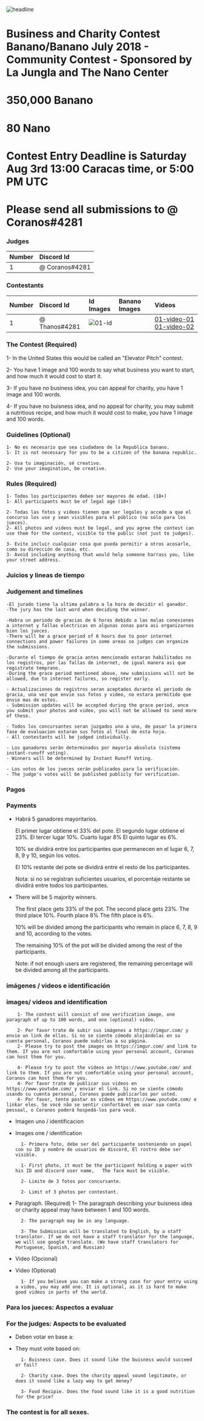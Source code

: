 
![headline](??)
# Business and Charity Contest Banano/Banano July 2018 - Community Contest - Sponsored by La Jungla and The Nano Center

# 350,000 Banano
# 80 Nano
# Contest Entry Deadline is Saturday Aug 3rd 13:00 Caracas time, or 5:00 PM UTC

# Please send all submissions to @ Coranos#4281

### Judges
| Number | Discord Id                         |
|:------ |:---------------------------------- |
| 1      | @ Coranos#4281                      |

### Contestants
| Number | Discord Id                   | Id Images | Banano Images | Videos                                      |
|:------ | :--------------------------- |:--------- |:------------- |:------------------------------------------- |
| 1      | @ Thanos#4281                |![01-id]   |               | [01-video-01] [01-video-02]                 |

[01-id]: https://coranos.github.io/bananos/thanos/thananos.png "thumbnail"
[01-video-01]: https://coranos.github.io/bananos/thanos/thananos.png "video-1"
[01-video-02]: https://coranos.github.io/bananos/thanos/thananos.png "video-2"

### The Contest (Required)
1- In the United States this would be called an "Elevator Pitch" contest.

2- You have 1 image and 100 words to say what business you want to start, and how much it would cost to start it.

3- If you have no business idea, you can appeal for charity, you have 1 image and 100 words.

4- If you have no buisness idea, and no appeal for charity, you may submit a nutritious recipe, and how much it would cost to make, you have 1 image and 100 words.

### Guidelines (Optional)
		
	1- No es necesario que sea ciudadano de la Republica banano. 
	1- It is not necessary for you to be a citizen of the banana republic.
		
	2- Usa tu imaginación, sé creativo.
	2- Use your imagination, be creative.

### Rules (Required)
		
	1- Todos los participantes deben ser mayores de edad. (18+)
	1- All participants must be of legal age (18+)
		
	2- Todas las fotos y videos tienen que ser legales y accede a que el concurso los use y sean visibles para el público (no sólo para los jueces). 
	2- All photos and videos must be legal, and you agree the contest can use them for the contest, visible to the public (not just to judges). 
		
	3- Evite incluir cualquier cosa que pueda permitir a otros acosarle, como su dirección de casa, etc. 
	3- Avoid including anything that would help someone harrass you, like your street address.
		
### Juicios y lineas de tiempo

### Judgement and timelines

	-El jurado tiene la ultima palabra a la hora de decidir el ganador. 
	-The jury has the last word when deciding the winner.
		
	-Habra un periodo de gracias de 6 horas debido a las malas conexiones a internet y fallas electricas en algunas zonas para asi organizarnos bien los jueces. 
	-There will be a grace period of 6 hours due to poor internet connections and power failures in some areas so judges can organize the submissions.
		
	-Durante el tiempo de gracia antes mencionado estaran habilitados no los registros, por las fallas de internet, de igual manera asi que registrate temprano. 
	-During the grace period mentioned above, new submissions will not be allowed, due to internet failures, so register early.
		
	- Actualizaciones de registros seran aceptados durante el periodo de gracia, una vez que envie sus fotos y video, no estara permitido que envie mas de estos. 
	- Submission updates will be accepted during the grace period, once you submit your photos and video, you will not be allowed to send more of these.
		
	- Todos los concursantes seran juzgados uno a uno, de pasar la primera fase de evaluacion estaran sus fotos al final de esta hoja.
	- All contestants will be judged individually.

	- Los ganadores serán determinados por mayoría absoluta (sistema instant-runoff voting).
	- Winners will be determined by Instant Runoff Voting.
	
	- Los votos de los jueces serán publicados para la verificación.
	- The judge's votes will be published publicly for verification.

### Pagos

### Payments

* Habrá 5 ganadores mayoritarios.

	El primer lugar obtiene el 33% del pote.
	El segundo lugar obtiene el 23%.
	El tercer lugar 10%.
	Cuarto lugar 8%
	El quinto lugar es 6%.
	
	10% se dividirá entre los participantes que permanecen en el lugar 6, 7, 8, 9 y 10, según los votos.
	
	El 10% restante del pote se dividirá entre el resto de los participantes.
	
	Nota: si no se registran suficientes usuarios, el porcentaje restante se dividirá entre todos los participantes.

* There will be 5 majority winners.

	The first place gets 33% of the pot.
	The second place gets 23%.
	The third place 10%.
	Fourth place 8%
	The fifth place is 6%.
	
	10% will be divided among the participants who remain in place 6, 7, 8, 9 and 10, according to the votes.
	
	The remaining 10% of the pot will be divided among the rest of the participants.
	
	Note: if not enough users are registered, the remaining percentage will be divided among all the participants.
	
### imágenes / videos e identificación

### images/ videos and identification

		1- The contest will consist of one verification image, one paragraph of up to 100 words, and one (optional) video.
		
		2- Por favor trate de subir sus imágenes a https://imgur.com/ y envie un link de ellas. Si no se siente cómodo alojándolas en su cuenta personal, Coranos puede subirlas a su página.
		2- Please try to post the images on https://imgur.com/ and link to them. If you are not comfortable using your personal account, Coranos can host them for you.

		4- Please try to post the videos on https://www.youtube.com/ and link to them. If you are not comfortable using your personal account, Coranos can host them for you.
		4- Por favor trate de publicar sus videos en https://www.youtube.com/ y enviar el link. Si no se siente cómodo usando su cuenta personal, Coranos puede publicarlos por usted.
		4- Por favor, tente postar os vídeos em https://www.youtube.com/ e linkar eles. Se você não se sentir confortável em usar sua conta pessoal, o Coranos poderá hospedá-los para você.

* Imagen uno / identificacion
* Images one / identification

		1- Primera foto, debe ser del participante sosteniendo un papel con su ID y nombre de usuarios de discord, El rostro debe ser visible. 
		
		1- First photo, it must be the participant holding a paper with his ID and discord user name, 	The face must be visible.
	
		2- Limite de 3 fotos por concursante.
	
		2- Limit of 3 photos per contestant.

* Paragraph. (Required)
		1- The paragraph describing your buisness idea or charity appeal may have between 1 and 100 words.
		
		2- The paragraph may be in any language.
		
		3- The Submission will be translated to English, by a staff translator. If we do not have a staff translator for the language, we will use google translate. (We have staff translators for Portuguese, Spanish, and Russian)

* Video (Opcional)
* Video (Optional)

		1- If you believe you can make a strong case for your entry using a video, you may add one. It is optional, as it is hard to make good videos in parts of the world.

### Para los jueces: Aspectos a evaluar

### For the judges: Aspects to be evaluated

* Deben votar en base a:
* They must vote based on:

		1- Buisness case. Does it sound like the buisness would succeed or fail?
		
		2- Charity case. Does the charity appeal sound legitimate, or does it sound like a lazy way to get money?
		
		3- Food Recipie. Does the food sound like it is a good nutrition for the price?

### The contest is for all sexes.

